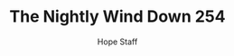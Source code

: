 ---
image: /assets/img/nwd/254_nwd_genesis_1_3_niv.png
title: The Nightly Wind Down 254
categories:
  - The Nightly Wind Down
author: Hope Staff
notes: The Nightly Wind Down 254
embed: >-
  EMBED_GOES_HERE
transcript: >-
  SOME LINES OF TEXT START HERE
---